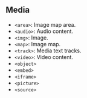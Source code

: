 
## Media
- `<area>`: Image map area.
- `<audio>`: Audio content.
- `<img>`: Image.
- `<map>`: Image map.
- `<track>`: Media text tracks.
- `<video>`: Video content.
- `<object>`
- `<embed>`
- `<iframe>`
- `<picture>`
- `<source>`